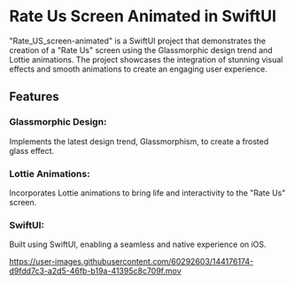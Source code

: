 # Rate Us Screen Animated in SwiftUI

"Rate_US_screen-animated" is a SwiftUI project that demonstrates the creation of a "Rate Us" screen using the Glassmorphic design trend and Lottie animations. The project showcases the integration of stunning visual effects and smooth animations to create an engaging user experience.

## Features
### Glassmorphic Design: 
Implements the latest design trend, Glassmorphism, to create a frosted glass effect.
### Lottie Animations: 
Incorporates Lottie animations to bring life and interactivity to the "Rate Us" screen.
### SwiftUI: 
Built using SwiftUI, enabling a seamless and native experience on iOS.


https://user-images.githubusercontent.com/60292603/144176174-d9fdd7c3-a2d5-46fb-b19a-41395c8c709f.mov
